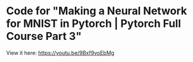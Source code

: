 # Code for "Making a Neural Network for MNIST in Pytorch | Pytorch Full Course Part 3"
View it here: https://youtu.be/9Bxf9voEbMg


